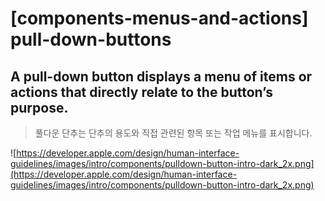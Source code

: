 # **[components-menus-and-actions] pull-down-buttons**

## A pull-down button displays a menu of items or actions that directly relate to the button’s purpose.
> 풀다운 단추는 단추의 용도와 직접 관련된 항목 또는 작업 메뉴를 표시합니다.
>




![https://developer.apple.com/design/human-interface-guidelines/images/intro/components/pulldown-button-intro-dark_2x.png](https://developer.apple.com/design/human-interface-guidelines/images/intro/components/pulldown-button-intro-dark_2x.png)

